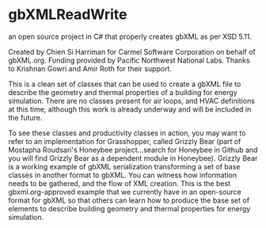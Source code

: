 gbXMLReadWrite
==============

an open source project in C# that properly creates gbXML as per XSD 5.11.

Created by Chien Si Harriman for Carmel Software Corporation on behalf of gbXML.org.  Funding provided by Pacific Northwest National Labs.  Thanks to Krishnan Gowri and Amir Roth for their support.

This is a clean set of classes that can be used to create a gbXML file to describe the geometry and thermal properties of a building for energy simulation.  There are no classes present for air loops, and HVAC definitions at this time, although this work is already underway and will be included in the future.

To see these classes and productivity classes in action, you may want to refer to an implementation for Grasshopper, called Grizzly Bear (part of Mostapha Roudsari's Honeybee project...search for Honeybee in Github and you will find Grizzly Bear as a dependent module in Honeybee).  Grizzly Bear is a working example of gbXML serialization transforming a set of base classes in another format to gbXML.  You can witness how information needs to be gathered, and the flow of XML creation.  This is the best gbxml.org-approved example that we currently have in an open-source format for gbXML so that others can learn how to produce the base set of elements to describe building geometry and thermal properties for energy simulation.


